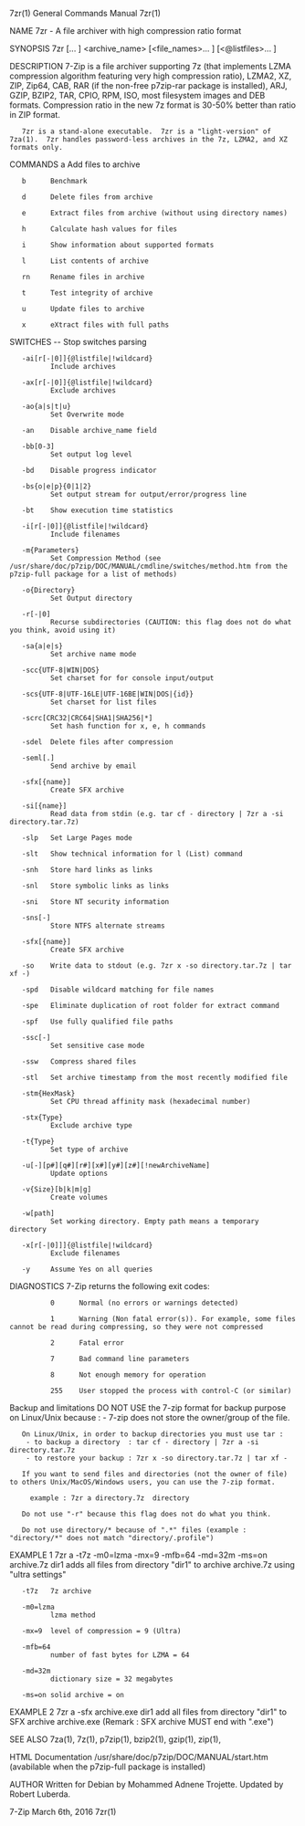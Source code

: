 7zr(1)                                                                                                                                          General Commands Manual                                                                                                                                          7zr(1)

NAME
       7zr - A file archiver with high compression ratio format

SYNOPSIS
       7zr <command> [<switches>... ] <archive_name> [<file_names>... ] [<@listfiles>... ]

DESCRIPTION
       7-Zip  is  a file archiver supporting 7z (that implements LZMA compression algorithm featuring very high compression ratio), LZMA2, XZ, ZIP, Zip64, CAB, RAR (if the non-free p7zip-rar package is installed), ARJ, GZIP, BZIP2, TAR, CPIO, RPM, ISO, most filesystem images and DEB formats.  Compression ratio
       in the new 7z format is 30-50% better than ratio in ZIP format.

       7zr is a stand-alone executable.  7zr is a "light-version" of 7za(1).  7zr handles password-less archives in the 7z, LZMA2, and XZ formats only.

COMMANDS
       a      Add files to archive

       b      Benchmark

       d      Delete files from archive

       e      Extract files from archive (without using directory names)

       h      Calculate hash values for files

       i      Show information about supported formats

       l      List contents of archive

       rn     Rename files in archive

       t      Test integrity of archive

       u      Update files to archive

       x      eXtract files with full paths

SWITCHES
       --     Stop switches parsing

       -ai[r[-|0]]{@listfile|!wildcard}
              Include archives

       -ax[r[-|0]]{@listfile|!wildcard}
              Exclude archives

       -ao{a|s|t|u}
              Set Overwrite mode

       -an    Disable archive_name field

       -bb[0-3]
              Set output log level

       -bd    Disable progress indicator

       -bs{o|e|p}{0|1|2}
              Set output stream for output/error/progress line

       -bt    Show execution time statistics

       -i[r[-|0]]{@listfile|!wildcard}
              Include filenames

       -m{Parameters}
              Set Compression Method (see /usr/share/doc/p7zip/DOC/MANUAL/cmdline/switches/method.htm from the p7zip-full package for a list of methods)

       -o{Directory}
              Set Output directory

       -r[-|0]
              Recurse subdirectories (CAUTION: this flag does not do what you think, avoid using it)

       -sa{a|e|s}
              Set archive name mode

       -scc{UTF-8|WIN|DOS}
              Set charset for for console input/output

       -scs{UTF-8|UTF-16LE|UTF-16BE|WIN|DOS|{id}}
              Set charset for list files

       -scrc[CRC32|CRC64|SHA1|SHA256|*]
              Set hash function for x, e, h commands

       -sdel  Delete files after compression

       -seml[.]
              Send archive by email

       -sfx[{name}]
              Create SFX archive

       -si[{name}]
              Read data from stdin (e.g. tar cf - directory | 7zr a -si directory.tar.7z)

       -slp   Set Large Pages mode

       -slt   Show technical information for l (List) command

       -snh   Store hard links as links

       -snl   Store symbolic links as links

       -sni   Store NT security information

       -sns[-]
              Store NTFS alternate streams

       -sfx[{name}]
              Create SFX archive

       -so    Write data to stdout (e.g. 7zr x -so directory.tar.7z | tar xf -)

       -spd   Disable wildcard matching for file names

       -spe   Eliminate duplication of root folder for extract command

       -spf   Use fully qualified file paths

       -ssc[-]
              Set sensitive case mode

       -ssw   Compress shared files

       -stl   Set archive timestamp from the most recently modified file

       -stm{HexMask}
              Set CPU thread affinity mask (hexadecimal number)

       -stx{Type}
              Exclude archive type

       -t{Type}
              Set type of archive

       -u[-][p#][q#][r#][x#][y#][z#][!newArchiveName]
              Update options

       -v{Size}[b|k|m|g]
              Create volumes

       -w[path]
              Set working directory. Empty path means a temporary directory

       -x[r[-|0]]]{@listfile|!wildcard}
              Exclude filenames

       -y     Assume Yes on all queries

DIAGNOSTICS
       7-Zip returns the following exit codes:

              0      Normal (no errors or warnings detected)

              1      Warning (Non fatal error(s)). For example, some files cannot be read during compressing, so they were not compressed

              2      Fatal error

              7      Bad command line parameters

              8      Not enough memory for operation

              255    User stopped the process with control-C (or similar)

Backup and limitations
       DO NOT USE the 7-zip format for backup purpose on Linux/Unix because :
        - 7-zip does not store the owner/group of the file.

       On Linux/Unix, in order to backup directories you must use tar :
        - to backup a directory  : tar cf - directory | 7zr a -si directory.tar.7z
        - to restore your backup : 7zr x -so directory.tar.7z | tar xf -

       If you want to send files and directories (not the owner of file) to others Unix/MacOS/Windows users, you can use the 7-zip format.

         example : 7zr a directory.7z  directory

       Do not use "-r" because this flag does not do what you think.

       Do not use directory/* because of ".*" files (example : "directory/*" does not match "directory/.profile")

EXAMPLE 1
       7zr a -t7z -m0=lzma -mx=9 -mfb=64 -md=32m -ms=on archive.7z dir1
              adds all files from directory "dir1" to archive archive.7z using "ultra settings"

       -t7z   7z archive

       -m0=lzma
              lzma method

       -mx=9  level of compression = 9 (Ultra)

       -mfb=64
              number of fast bytes for LZMA = 64

       -md=32m
              dictionary size = 32 megabytes

       -ms=on solid archive = on

EXAMPLE 2
       7zr a -sfx archive.exe dir1
              add all files from directory "dir1" to SFX archive archive.exe (Remark : SFX archive MUST end with ".exe")

SEE ALSO
       7za(1), 7z(1), p7zip(1), bzip2(1), gzip(1), zip(1),

HTML Documentation
       /usr/share/doc/p7zip/DOC/MANUAL/start.htm (avabilable when the p7zip-full package is installed)

AUTHOR
       Written for Debian by Mohammed Adnene Trojette. Updated by Robert Luberda.

7-Zip                                                                                                                                               March 6th, 2016                                                                                                                                              7zr(1)
